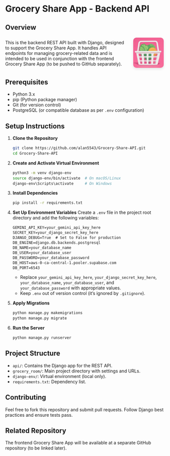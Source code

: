 # Grocery Share App - Backend API



## Overview  
<div style="display: flex; align-items: center; margin-top: 20px;">
  <div style="flex: 4; padding-right: 20px;">
    This is the backend REST API built with Django, designed to support the Grocery Share App. It handles API endpoints for managing grocery-related data and is intended to be used in conjunction with the frontend Grocery Share App (to be pushed to GitHub separately).
  </div>
  <div style="flex: 1; text-align: center;">
    <img src="appIcon.jpg" alt="Grocery Share App Icon" width="150" style="border-radius: 10px; box-shadow: 0 4px 8px rgba(0,0,0,0.1);">
  </div>
</div>

## Prerequisites  
- Python 3.x  
- pip (Python package manager)  
- Git (for version control)  
- PostgreSQL (or compatible database as per `.env` configuration)  

## Setup Instructions  

1. **Clone the Repository**
   ```bash
   git clone https://github.com/alan5543/Grocery-Share-API.git
   cd Grocery-Share-API
   ```

2. **Create and Activate Virtual Environment**
   ```bash
   python3 -m venv django-env
   source django-env/bin/activate  # On macOS/Linux
   django-env\Scripts\activate     # On Windows
   ```

3. **Install Dependencies**
   ```bash
   pip install -r requirements.txt
   ```

4. **Set Up Environment Variables**
   Create a `.env` file in the project root directory and add the following variables:
   ```
   GEMINI_API_KEY=your_gemini_api_key_here
   SECRET_KEY=your_django_secret_key_here
   DJANGO_DEBUG=True  # Set to False for production
   DB_ENGINE=django.db.backends.postgresql
   DB_NAME=your_database_name
   DB_USER=your_database_user
   DB_PASSWORD=your_database_password
   DB_HOST=aws-0-ca-central-1.pooler.supabase.com
   DB_PORT=6543
   ```
   - Replace `your_gemini_api_key_here`, `your_django_secret_key_here`, `your_database_name`, `your_database_user`, and `your_database_password` with appropriate values.
   - Keep `.env` out of version control (it’s ignored by `.gitignore`).

5. **Apply Migrations**
   ```bash
   python manage.py makemigrations
   python manage.py migrate
   ```

6. **Run the Server**
   ```bash
   python manage.py runserver
   ```

## Project Structure
- `api/`: Contains the Django app for the REST API.
- `grocery_room/`: Main project directory with settings and URLs.
- `django-env/`: Virtual environment (local only).
- `requirements.txt`: Dependency list.

## Contributing
Feel free to fork this repository and submit pull requests. Follow Django best practices and ensure tests pass.

## Related Repository
The frontend Grocery Share App will be available at a separate GitHub repository (to be linked later).